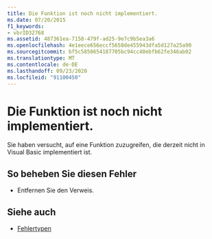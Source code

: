 ```yaml
---
title: Die Funktion ist noch nicht implementiert.
ms.date: 07/20/2015
f1_keywords:
- vbrID32768
ms.assetid: 487361ea-7158-479f-ad25-9e7c9b5ea3a6
ms.openlocfilehash: 4e1eece656eccf5658de455943dfa5d127a25a90
ms.sourcegitcommit: bf5c5850654187705bc94cc40ebfb62fe346ab02
ms.translationtype: MT
ms.contentlocale: de-DE
ms.lasthandoff: 09/23/2020
ms.locfileid: "91100450"
---
```

# <a name="feature-not-yet-implemented"></a>Die Funktion ist noch nicht implementiert.

Sie haben versucht, auf eine Funktion zuzugreifen, die derzeit nicht in Visual Basic implementiert ist.  
  
## <a name="to-correct-this-error"></a>So beheben Sie diesen Fehler  
  
- Entfernen Sie den Verweis.  
  
## <a name="see-also"></a>Siehe auch

- [Fehlertypen](../programming-guide/language-features/error-types.md)
